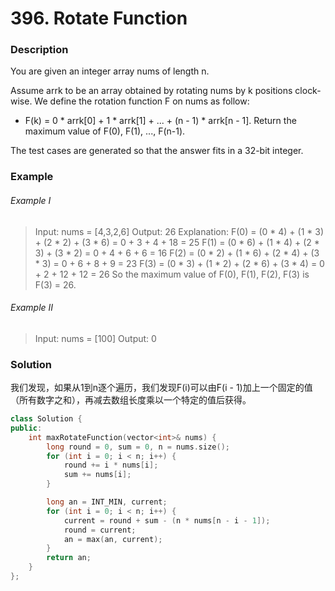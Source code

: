 # 396. Rotate Function

### Description

You are given an integer array nums of length n.

Assume arrk to be an array obtained by rotating nums by k positions clock-wise. We define the rotation function F on nums as follow:

- F(k) = 0 * arrk[0] + 1 * arrk[1] + ... + (n - 1) * arrk[n - 1].
Return the maximum value of F(0), F(1), ..., F(n-1).

The test cases are generated so that the answer fits in a 32-bit integer.

### Example 

###### Example I

> Input: nums = [4,3,2,6]
> Output: 26
> Explanation:
> F(0) = (0 * 4) + (1 * 3) + (2 * 2) + (3 * 6) = 0 + 3 + 4 + 18 = 25
> F(1) = (0 * 6) + (1 * 4) + (2 * 3) + (3 * 2) = 0 + 4 + 6 + 6 = 16
> F(2) = (0 * 2) + (1 * 6) + (2 * 4) + (3 * 3) = 0 + 6 + 8 + 9 = 23
> F(3) = (0 * 3) + (1 * 2) + (2 * 6) + (3 * 4) = 0 + 2 + 12 + 12 = 26
> So the maximum value of F(0), F(1), F(2), F(3) is F(3) = 26.

###### Example II

> Input: nums = [100]
> Output: 0

### Solution

我们发现，如果从1到n逐个遍历，我们发现F(i)可以由F(i - 1)加上一个固定的值（所有数字之和），再减去数组长度乘以一个特定的值后获得。

```c++
class Solution {
public:
    int maxRotateFunction(vector<int>& nums) {
        long round = 0, sum = 0, n = nums.size();
        for (int i = 0; i < n; i++) {
            round += i * nums[i];
            sum += nums[i];
        }

        long an = INT_MIN, current;
        for (int i = 0; i < n; i++) {
            current = round + sum - (n * nums[n - i - 1]);
            round = current;
            an = max(an, current);
        }
        return an;
    }
};
```
